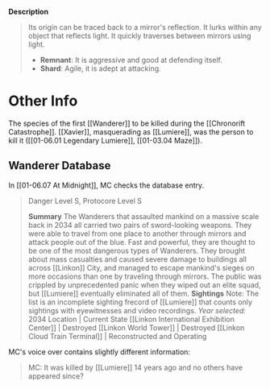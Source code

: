 **Description**
> Its origin can be traced back to a mirror's reflection. It lurks within any object that reflects light. It quickly traverses between mirrors using light.
> * **Remnant**: It is aggressive and good at defending itself.
> * **Shard**: Agile, it is adept at attacking.

# Other Info

The species of the first [[Wanderer]] to be killed during the [[Chronorift Catastrophe]]. [[Xavier]], masquerading as [[Lumiere]], was the person to kill it ([[01-06.01 Legendary Lumiere]], [[01-03.04 Maze]]).

## Wanderer Database
In [[01-06.07 At Midnight]], MC checks the database entry.

> Danger Level S, Protocore Level S
> 
> **Summary**
> The Wanderers that assaulted mankind on a massive scale back in 2034 all carried two pairs of sword-looking weapons. They were able to travel from one place to another through mirrors and attack people out of the blue. Fast and powerful, they are thought to be one of the most dangerous types of Wanderers.
> They brought about mass casualties and caused severe damage to buildings all across [[Linkon]] City, and managed to escape mankind's sieges on more occasions than one by traveling through mirrors. The public was crippled by unprecedented panic when they wiped out an elite squad, but [[Lumiere]] eventually eliminated all of them.
> **Sightings**
> Note: The list is an incomplete sighting frecord of [[Lumiere]] that counts only sightings with eyewitnesses and video recordings.
> *Year selected:* 2034
> Location | Current State
> [[Linkon International Exhibition Center]] | Destroyed
> [[Linkon World Tower]] | Destroyed
> [[Linkon Cloud Train Terminal]] | Reconstructed and Operating

MC's voice over contains slightly different information:
> MC: It was killed by [[Lumiere]] 14 years ago and no others have appeared since?

